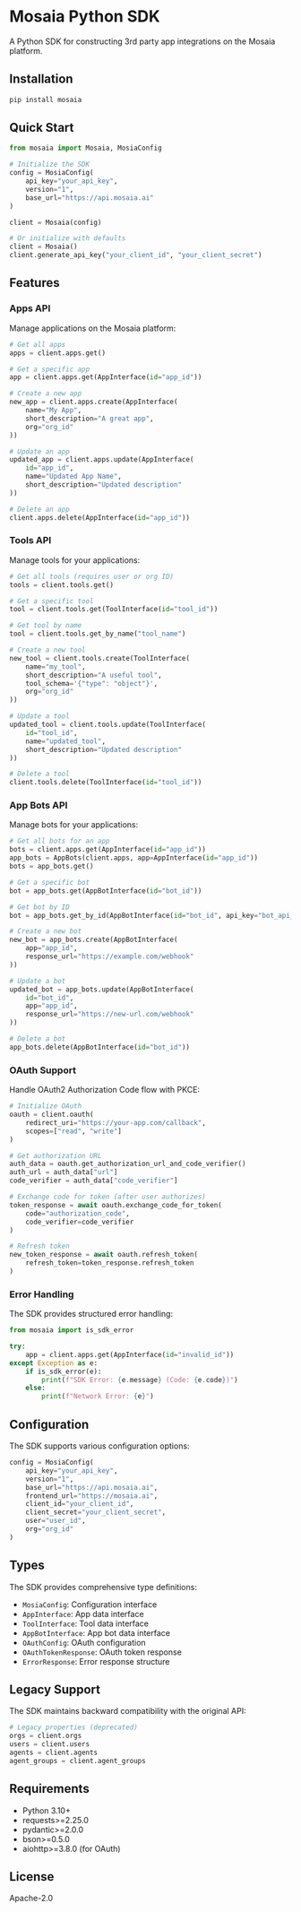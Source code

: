 # Mosaia Python SDK

A Python SDK for constructing 3rd party app integrations on the Mosaia platform.

## Installation

```bash
pip install mosaia
```

## Quick Start

```python
from mosaia import Mosaia, MosiaConfig

# Initialize the SDK
config = MosiaConfig(
    api_key="your_api_key",
    version="1",
    base_url="https://api.mosaia.ai"
)

client = Mosaia(config)

# Or initialize with defaults
client = Mosaia()
client.generate_api_key("your_client_id", "your_client_secret")
```

## Features

### Apps API

Manage applications on the Mosaia platform:

```python
# Get all apps
apps = client.apps.get()

# Get a specific app
app = client.apps.get(AppInterface(id="app_id"))

# Create a new app
new_app = client.apps.create(AppInterface(
    name="My App",
    short_description="A great app",
    org="org_id"
))

# Update an app
updated_app = client.apps.update(AppInterface(
    id="app_id",
    name="Updated App Name",
    short_description="Updated description"
))

# Delete an app
client.apps.delete(AppInterface(id="app_id"))
```

### Tools API

Manage tools for your applications:

```python
# Get all tools (requires user or org ID)
tools = client.tools.get()

# Get a specific tool
tool = client.tools.get(ToolInterface(id="tool_id"))

# Get tool by name
tool = client.tools.get_by_name("tool_name")

# Create a new tool
new_tool = client.tools.create(ToolInterface(
    name="my_tool",
    short_description="A useful tool",
    tool_schema='{"type": "object"}',
    org="org_id"
))

# Update a tool
updated_tool = client.tools.update(ToolInterface(
    id="tool_id",
    name="updated_tool",
    short_description="Updated description"
))

# Delete a tool
client.tools.delete(ToolInterface(id="tool_id"))
```

### App Bots API

Manage bots for your applications:

```python
# Get all bots for an app
bots = client.apps.get(AppInterface(id="app_id"))
app_bots = AppBots(client.apps, app=AppInterface(id="app_id"))
bots = app_bots.get()

# Get a specific bot
bot = app_bots.get(AppBotInterface(id="bot_id"))

# Get bot by ID
bot = app_bots.get_by_id(AppBotInterface(id="bot_id", api_key="bot_api_key"))

# Create a new bot
new_bot = app_bots.create(AppBotInterface(
    app="app_id",
    response_url="https://example.com/webhook"
))

# Update a bot
updated_bot = app_bots.update(AppBotInterface(
    id="bot_id",
    app="app_id",
    response_url="https://new-url.com/webhook"
))

# Delete a bot
app_bots.delete(AppBotInterface(id="bot_id"))
```

### OAuth Support

Handle OAuth2 Authorization Code flow with PKCE:

```python
# Initialize OAuth
oauth = client.oauth(
    redirect_uri="https://your-app.com/callback",
    scopes=["read", "write"]
)

# Get authorization URL
auth_data = oauth.get_authorization_url_and_code_verifier()
auth_url = auth_data["url"]
code_verifier = auth_data["code_verifier"]

# Exchange code for token (after user authorizes)
token_response = await oauth.exchange_code_for_token(
    code="authorization_code",
    code_verifier=code_verifier
)

# Refresh token
new_token_response = await oauth.refresh_token(
    refresh_token=token_response.refresh_token
)
```

### Error Handling

The SDK provides structured error handling:

```python
from mosaia import is_sdk_error

try:
    app = client.apps.get(AppInterface(id="invalid_id"))
except Exception as e:
    if is_sdk_error(e):
        print(f"SDK Error: {e.message} (Code: {e.code})")
    else:
        print(f"Network Error: {e}")
```

## Configuration

The SDK supports various configuration options:

```python
config = MosiaConfig(
    api_key="your_api_key",
    version="1",
    base_url="https://api.mosaia.ai",
    frontend_url="https://mosaia.ai",
    client_id="your_client_id",
    client_secret="your_client_secret",
    user="user_id",
    org="org_id"
)
```

## Types

The SDK provides comprehensive type definitions:

- `MosiaConfig`: Configuration interface
- `AppInterface`: App data interface
- `ToolInterface`: Tool data interface
- `AppBotInterface`: App bot data interface
- `OAuthConfig`: OAuth configuration
- `OAuthTokenResponse`: OAuth token response
- `ErrorResponse`: Error response structure

## Legacy Support

The SDK maintains backward compatibility with the original API:

```python
# Legacy properties (deprecated)
orgs = client.orgs
users = client.users
agents = client.agents
agent_groups = client.agent_groups
```

## Requirements

- Python 3.10+
- requests>=2.25.0
- pydantic>=2.0.0
- bson>=0.5.0
- aiohttp>=3.8.0 (for OAuth)

## License

Apache-2.0

